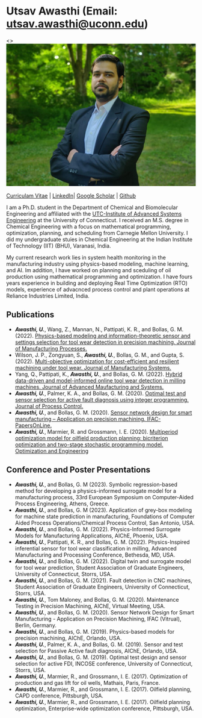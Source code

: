 # Utsav Awasthi (Email: utsav.awasthi@uconn.edu)

<><img src="/Photo.jpg" width="" height="">

[Curriculam Vitae](https://github.com/UtsavAwasthi/Documents/blob/main/CV_Utsav_Awasthi.pdf) | [LinkedIn](https://www.linkedin.com/in/utsavavasthi/)| [Google Scholar](https://scholar.google.com/citations?user=8GIAICkAAAAJ&hl=en&oi=ao) | [Github](https://github.com/UtsavAwasthi)


I am a Ph.D. student in the Department of Chemical and Biomolecular Engineering and affiliated with the [UTC-Institute of Advanced Systems Engineering](https://utc-iase.uconn.edu/) at the University of Connecticut. I received an M.S. degree in Chemical Engineering with a focus on mathematical programming, optimization, planning, and scheduling from Carnegie Mellon University. I did my undergraduate stuies in Chemical Engineering at the Indian Institute of Technology (IIT) (BHU), Varanasi, India. 

My current research work lies in system health monitoring in the manufacturing industry using physics-based modeling, machine learning, and AI. Im addition, I have worked on planning and sceduling of oil production using mathematical programming and optimization. I have fours years experience in building and deploying Real Time Optimization (RTO) models, experience of advacnced process control and plant operations at Reliance Industries Limited, India.

## Publications

- ***Awasthi, U.***, Wang, Z., Mannan, N., Pattipati, K. R., and Bollas, G. M. (2022). [Physics-based modeling and information-theoretic sensor and settings selection for tool wear detection in precision machining. Journal of Manufacturing Processes.](https://doi.org/10.1016/j.jmapro.2022.06.027)
- Wilson, J. P., Zongyuan, S., ***Awasthi, U.***, Bollas, G. M., and Gupta, S. (2022). [Multi-objective optimization for cost-efficient and resilient machining under tool wear. Journal of Manufacturing Systems.](https://doi.org/10.1002/amp2.10140)
- Yang, Q., Pattipati, K., ***Awasthi, U.***, and Bollas, G. M. (2022). [Hybrid data-driven and model-informed online tool wear detection in milling machines. Journal of Advanced Maufacturing and Systems.](https://doi.org/10.1016/j.jmsy.2022.04.001)
- ***Awasthi, U.***, Palmer, K. A., and Bollas, G. M. (2020). [Optimal test and sensor selection for active fault diagnosis using integer programming. Journal of Process Control.](https://doi.org/10.1016/j.jprocont.2020.06.007)
- ***Awasthi, U.***, and Bollas, G. M. (2020). [Sensor network design for smart manufacturing – Application on precision machining. IFAC-PapersOnLine.](https://doi.org/10.1016/j.ifacol.2020.12.581)
- ***Awasthi, U.***, Marmier, R. and Grossmann, I. E. (2020). [Multiperiod optimization model for oilfield production planning: bicriterion optimization and two-stage stochastic programming model. Optimization and Engineering](https://doi.org/10.1007/s11081-019-09455-0)

## Conference and Poster Presentations

- ***Awasthi, U.***, and Bollas, G. M (2023). Symbolic regression-based method for developing a physics-informed surrogate model for a manufacturing process, 33rd European Symposium on Computer-Aided Process Engineering, Athens, Greece.
- ***Awasthi, U.***, and Bollas, G. M (2023). Application of grey-box modeling for machine state prediction in manufacturing, Foundations of Computer Aided Process Operations/Chemical Process Control, San Antonio, USA.
- ***Awasthi, U.***, and Bollas, G. M. (2022). Physics-Informed Surrogate Models for Manufacturing Applications, AIChE, Phoenix, USA.
- ***Awasthi, U.***, Pattipati, K. R., and Bollas, G. M. (2022). Physics-Inspired inferential sensor for tool wear classification in milling, Advanced Manufacturing and Processing Conference,  Bethesda, MD, USA.
- ***Awasthi, U.***, and Bollas, G. M. (2022). Digital twin and surrogate model for tool wear prediction, Student Association of Graduate Engineers, University of Connecticut, Storrs, USA. 
- ***Awasthi, U.***, and Bollas, G. M. (2021). Fault detection in CNC machines, Student Association of Graduate Engineers, University of Connecticut, Storrs, USA.
- ***Awasthi, U.***, Tom Maloney, and Bollas, G. M. (2020). Maintenance Testing in Precision Machining, AIChE, Virtual Meeting, USA. 
- ***Awasthi, U.***, and Bollas, G. M. (2020). Sensor Network Design for Smart Manufacturing - Application on Precision Machining, IFAC (Vitrual), Berlin, Germany.
- ***Awasthi, U.***, and Bollas, G. M. (2019). Physics-based models for precision machining, AIChE, Orlando, USA.
- ***Awasthi, U.***, Palmer, K. A., and Bollas, G. M. (2019). Sensor and test selection for Passive Active fault diagnosis, AIChE, Orlando, USA. 
- ***Awasthi, U.***, and Bollas, G. M. (2019). Optimal test design and sensor selection for active FDI, INCOSE conference, University of Connecticut, Storrs, USA.
- ***Awasthi, U.***, Marmier, R., and Grossmann, I. E. (2017). Optimization of production and gas lift for oil wells, Mathais, Paris, France. 
- ***Awasthi, U.***, Marmier, R., and Grossmann, I. E. (2017).  Oilfield planning, CAPD conference, Pittsburgh, USA. 
- ***Awasthi, U.***, Marmier, R., and Grossmann, I. E. (2017).  Oilfield planning optimization, Enterprise-wide optimization conference, Pittsburgh,  USA. 
